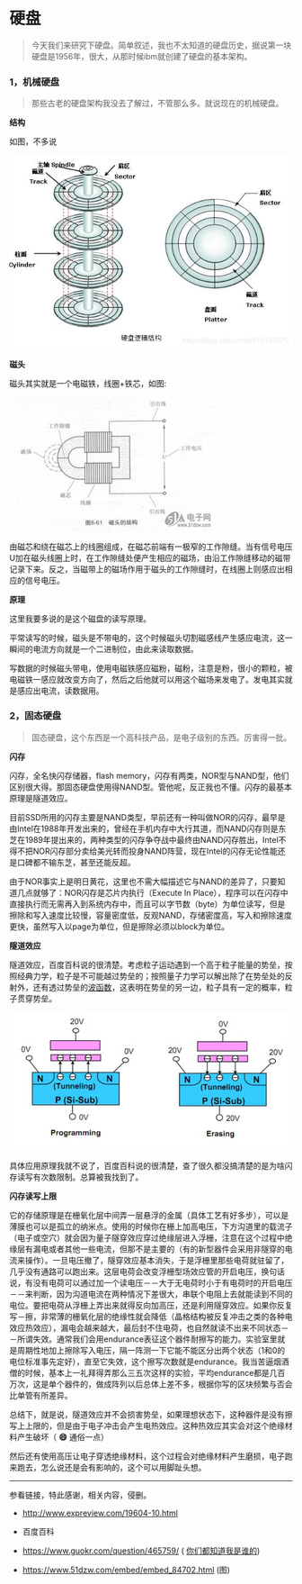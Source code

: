 # 硬盘

> 今天我们来研究下硬盘。简单叙述，我也不太知道的硬盘历史，据说第一块硬盘是1956年，很大，从那时候ibm就创建了硬盘的基本架构。

### 1，机械硬盘

> 那些古老的硬盘架构我没去了解过，不管那么多。就说现在的机械硬盘。

**结构**

如图，不多说

 ![img](./image/yingpan.jpg) 

**磁头**

磁头其实就是一个电磁铁，线圈+铁芯，如图:

 ![img](./image/20130129203821973.jpg) 

由磁芯和绕在磁芯上的线圈组成，在磁芯前端有一极窄的工作隙缝。当有信号电压U加在磁头线圈上时，在工作隙缝处便产生相应的磁场，由沿工作隙缝移动的磁带记录下来。反之，当磁带上的磁场作用于磁头的工作隙缝时，在线圈上则感应出相应的信号电压。  

**原理**

这里我要多说的是这个磁盘的读写原理。

平常读写的时候，磁头是不带电的，这个时候磁头切割磁感线产生感应电流，这一瞬间的电流方向就是一个二进制位，由此来读取数据。

写数据的时候磁头带电，使用电磁铁感应磁粉，磁粉，注意是粉，很小的颗粒，被电磁铁一感应就改变方向了，然后之后他就可以用这个磁场来发电了。发电其实就是感应出电流，读数据用。

### 2，固态硬盘

> 固态硬盘，这个东西是一个高科技产品，是电子级别的东西。厉害得一批。

**闪存**

闪存，全名快闪存储器，flash memory，闪存有两类，NOR型与NAND型，他们区别很大得。那固态硬盘使用得NAND型。管他呢，反正我也不懂。闪存的最基本原理是隧道效应。

目前SSD所用的闪存主要是NAND类型，早前还有一种叫做NOR的闪存，最早是由Intel在1988年开发出来的，曾经在手机内存中大行其道，而NAND闪存则是东芝在1989年提出来的，两种类型的闪存争夺战中最终由NAND闪存胜出，Intel不得不把NOR闪存部分卖给美光转而投身NAND阵营，现在Intel的闪存无论性能还是口碑都不输东芝，甚至还能反超。

由于NOR事实上是明日黄花，这里也不需大幅描述它与NAND的差异了，只要知道几点就够了：NOR闪存是芯片内执行（Execute In Place），程序可以在闪存中直接执行而无需再入到系统内存中，而且可以字节数（byte）为单位读写，但是擦除和写入速度比较慢，容量密度低，反观NAND，存储密度高，写入和擦除速度更快，虽然写入以page为单位，但是擦除必须以block为单位。

**隧道效应**

隧道效应，百度百科说的很清楚。考虑粒子运动遇到一个高于粒子能量的势垒，按照经典力学，粒子是不可能越过势垒的；按照量子力学可以解出除了在势垒处的反射外，还有透过势垒的[波函数](https://baike.baidu.com/item/波函数/473629)，这表明在势垒的另一边，粒子具有一定的概率，粒子贯穿势垒。 

 ![img](./image/79f0f736afc3793153fb1369ebc4b74542a911da.jpg) 

具体应用原理我就不说了，百度百科说的很清楚，查了很久都没搞清楚的是为啥闪存读写有次数限制。总算被我找到了。

**闪存读写上限**

它的存储原理是在栅氧化层中间弄一层悬浮的金属（具体工艺有好多步），可以是薄膜也可以是孤立的纳米点。使用的时候你在栅上加高电压，下方沟道里的载流子（电子或空穴）就会因为量子隧穿效应穿过绝缘层进入浮栅，注意在这个过程中绝缘层有漏电或者其他一些电流，但那不是主要的（有的新型器件会采用非隧穿的电流来操作）。一旦电压撤了，隧穿效应基本消失，于是浮栅里那些电荷就驻留了，几乎没有通路可以跑出来。这层电荷会改变浮栅型场效应管的开启电压，换句话说，有没有电荷可以通过加一个读电压－－大于无电荷时小于有电荷时的开启电压－－来判断，因为沟道电流在两种情况下差很大，串联个电阻上去就能读到不同的电位。要把电荷从浮栅上弄出来就得反向加高压，还是利用隧穿效应。如果你反复写－擦，非常薄的栅氧化层的绝缘性就会降低（晶格结构被反复冲击之类的各种电效应热效应），漏电会越来越大，最后封不住电荷，也自然就读不出来不同状态－－所谓失效。通常我们会用endurance表征这个器件耐擦写的能力。实验室里就是周期性地加上擦除写入电压，隔一阵测一下它能不能区分出两个状态（1和0的电位标准事先定好），直至它失效，这个擦写次数就是endurance。我当苦逼烟酒僧的时候，基本上一礼拜得弄那么三五次这样的实验，平均endurance都是几百万次，这是单个器件的，做成阵列以后总体上差不多，根据你写的区块频繁与否会比单管有所差异。 

总结下，就是说，隧道效应并不会损害势垒，如果理想状态下，这种器件是没有擦写上上限的，但是由于电子冲击会产生电热效应。这种热效应其实会对这个绝缘材料产生破坏（ **:smile:** 通俗一点）

然后还有使用高压让电子穿透绝缘材料，这个过程会对绝缘材料产生磨损，电子跑来跑去，怎么说还是会有影响的，这个可以用脚趾头想。

---

参看链接，特此感谢，相关内容，侵删。

- http://www.expreview.com/19604-10.html 

- 百度百科

-  https://www.guokr.com/question/465759/ ( [你们都知道我是谁的](https://www.guokr.com/i/1193651761/))
-  https://www.51dzw.com/embed/embed_84702.html (图)